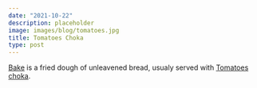 ```yaml
---
date: "2021-10-22"
description: placeholder
image: images/blog/tomatoes.jpg
title: Tomatoes Choka
type: post
---
```


[Bake](bake) is a fried dough of unleavened bread, usualy served with [Tomatoes choka](tomatochoka).
